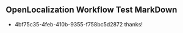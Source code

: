 ## OpenLocalization Workflow Test MarkDown
* 4bf75c35-4feb-410b-9355-f758bc5d2872 thanks!

<!--HONumber=Jul16_HO3-->


